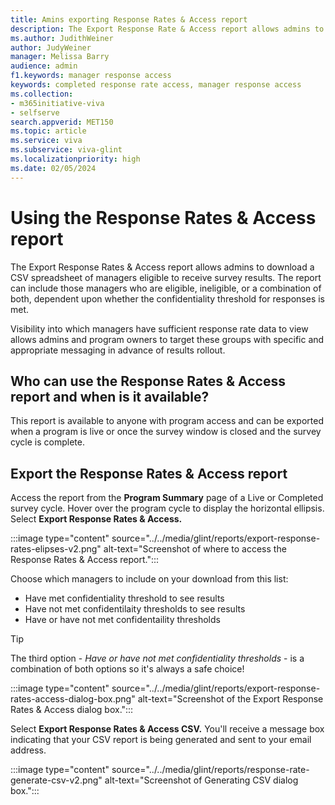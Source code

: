 ```yaml
---
title: Amins exporting Response Rates & Access report
description: The Export Response Rate & Access report allows admins to download a spreadsheet of managers eligible to receive survey results during live or after survey cycles are completed.
ms.author: JudithWeiner
author: JudyWeiner
manager: Melissa Barry
audience: admin
f1.keywords: manager response access
keywords: completed response rate access, manager response access
ms.collection:  
- m365initiative-viva
- selfserve 
search.appverid: MET150 
ms.topic: article
ms.service: viva
ms.subservice: viva-glint
ms.localizationpriority: high
ms.date: 02/05/2024
---
```


# Using the Response Rates & Access report

The Export Response Rates & Access report allows admins to download a CSV spreadsheet of managers eligible to receive survey results. The report can include those managers who are eligible, ineligible, or a combination of both, dependent upon whether the confidentiality threshold for responses is met.

Visibility into which managers have sufficient response rate data to view allows admins and program owners to target these groups with specific and appropriate messaging in advance of results rollout.

## Who can use the Response Rates & Access report and when is it available?

This report is available to anyone with program access and can be exported when a program is live or once the survey window is closed and the survey cycle is complete. 

## Export the Response Rates & Access report

Access the report from the **Program Summary** page of a Live or Completed survey cycle. Hover over the program cycle to display the horizontal ellipsis. Select **Export Response Rates & Access.**

:::image type="content" source="../../media/glint/reports/export-response-rates-elipses-v2.png" alt-text="Screenshot of where to access the Response Rates & Access report.":::

Choose which managers to include on your download from this list:
- Have met confidentiality threshold to see results
- Have not met confidentilaity thresholds to see results
- Have or have not met confidentaility thresholds

>[!TIP]
>The third option - *Have or have not met confidentiality thresholds* - is a combination of both options so it's always a safe choice!

:::image type="content" source="../../media/glint/reports/export-response-rates-access-dialog-box.png" alt-text="Screenshot of the Export Response Rates & Access dialog box.":::

Select **Export Response Rates & Access CSV.** You'll receive a message box indicating that your CSV report is being generated and sent to your email address.

:::image type="content" source="../../media/glint/reports/response-rate-generate-csv-v2.png" alt-text="Screenshot of Generating CSV dialog box.":::
